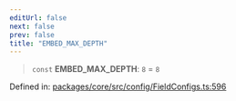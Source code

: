 ```yaml
---
editUrl: false
next: false
prev: false
title: "EMBED_MAX_DEPTH"
---
```


> `const` **EMBED\_MAX\_DEPTH**: `8` = `8`

Defined in: [packages/core/src/config/FieldConfigs.ts:596](https://github.com/mProjectsCode/obsidian-meta-bind-plugin/blob/43804cae2c305431d6768245a6348f2ee7f14fca/packages/core/src/config/FieldConfigs.ts#L596)

